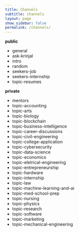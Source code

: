 ```yaml
---
title: Channels
subtitle: channels
layout: page
show_sidebar: false
permalink: /channels/
---
```


**public**

- general
- ask-krinjal
- intro
- random
- seekers-job
- seekers-internship
- topic-resumes

**private**

- mentors
- topic-accounting
- topic-arts
- topic-biology
- topic-blockchain
- topic-business-intelligence
- topic-career-discussions
- topic-civil-engineering
- topic-college-application
- topic-cybersecurity
- topic-data-science
- topic-economics
- topic-eletrical-engineering
- topic-entrepreneurship
- topic-hardware
- topic-internship
- topic-law
- topic-machine-learning-and-ai
- topic-med-school-prep
- topic-nursing
- topic-physics
- topic-research
- topic-software
- topic-marketing
- topic-mechanical-engineering
